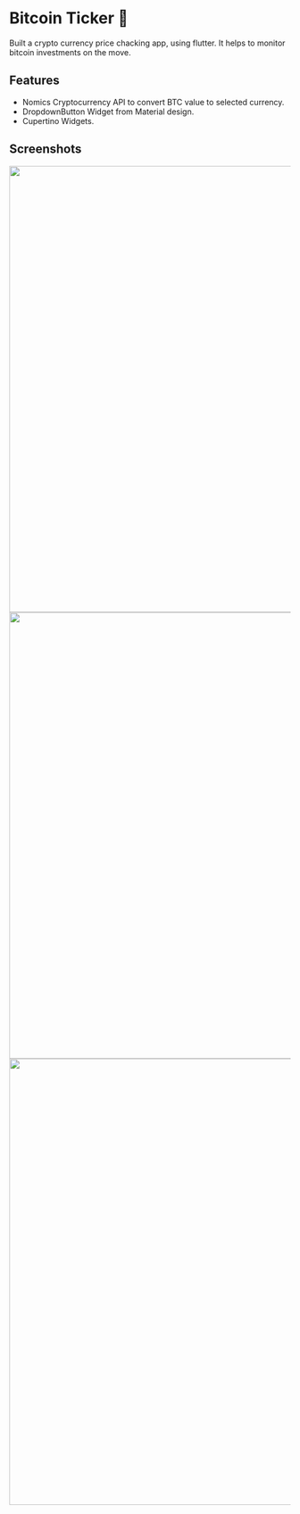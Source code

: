 # Bitcoin Ticker 🤑

Built a crypto currency price chacking app, using flutter. It helps to monitor bitcoin investments on the move.

## Features
- Nomics Cryptocurrency API to convert BTC value to selected currency.
- DropdownButton Widget from Material design.
- Cupertino Widgets.

## Screenshots
<img src="./p2.png" width="800">
<img src="./p1.png" width="800">
<img src="./p3.png" width="800">
